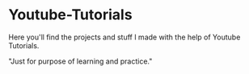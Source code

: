 # Youtube-Tutorials
Here you'll find the projects and stuff I made with the help of Youtube Tutorials.

"Just for purpose of learning and practice."
